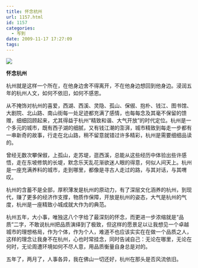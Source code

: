 ```yaml
---
title: 怀念杭州
url: 1157.html
id: 1157
categories:
  - 写到
date: 2009-11-17 17:27:09
tags:
---
```


![](http://photo.guolaijie.com/rooufer/attachments/month_0911/g20091117172629.jpg)  
  

**怀念杭州**

  
杭州就是这样一个所在，在他身边舍不得离开，不在他身边想回到他身边。浸润五年的杭州人文，如何不依旧，如何不感恩。  
  
从不掩饰对杭州的喜爱，西湖、西溪、灵隐、孤山、保俶、抱朴、钱江、图书馆、大剧院、北山路、南山街每一处足迹都充满了感情，也每每念及其毫不保留的馈赠，细细回顾起来，尤其得益于杭州“精致和谐、大气开放”的时代定位。杭州是一个多元的城市，既有西子湖的细腻，又有钱江潮的澎湃，城市精致到每走一步都有一串新奇的故事，行走在北山路，稍不留意就错过许多精彩，杭州是需要细细品读的。  
  
曾经无数次攀保俶，上孤山，走苏堤，逛西溪，总能从这些经历中体验出些许感悟，走在东坡修筑的长堤，默念乐天乱花渐欲迷人眼的得意，何似人间天上。杭州是一座充满养料的城市，走到哪里，都像是寻古人走过的路，与其对话，与其喟叹。  
  
杭州的含蓄不是全部，厚积薄发是杭州的原动力，有了深层文化涵养的杭州，到现代，赚了更多的经济作支撑，物质作保障，开放是杭州的姿态，大气是杭州的气度，杭州是一座精致小城成就大作为的典范。  
  
杭州五年，大小事，唯独这八个字给了最深刻的怀念，而更进一步浓缩就是“品质”二字，不敢说杭州把品质演绎到了极致，但这样的愿景足以让我想见一个卓越城市的理想格局，作为个体，作为个人，难道不也应该实实在在做一个品质之人，这样的理念让我身不在杭州，心也时常挂念，同时告诫自己：无论在哪里，无论在何时，无论周遭环境如何不尽人意，用品质衡量自身总是对的。  
  
五年了，两月了，人事各异，我在佛山一切还好，杭州在那头是否风流依旧。